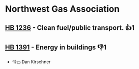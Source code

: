 # Northwest Gas Association

## [HB 1236](/bill/2023-24/hb/1236/) - Clean fuel/public transport. 👍1  

## [HB 1391](/bill/2023-24/hb/1391/) - Energy in buildings  👎1 
* 👎💵 Dan Kirschner